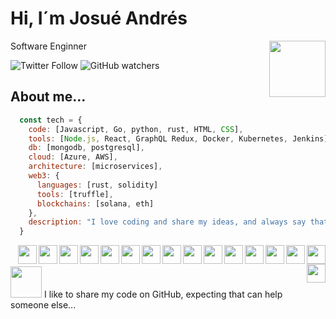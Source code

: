# Hi, I´m Josué Andrés

<img align="right" src="https://media.giphy.com/media/26n7b7PjSOZJwVCmY/giphy.gif" width="90"></img>

Software Enginner

![Twitter Follow](https://img.shields.io/twitter/follow/Josh_Ax7?style=social)
![GitHub watchers](https://img.shields.io/github/watchers/Josh2604/Josh2604?style=social)


## About me...

```js
  const tech = {
    code: [Javascript, Go, python, rust, HTML, CSS],
    tools: [Node.js, React, GraphQL Redux, Docker, Kubernetes, Jenkins],
    db: [mongodb, postgresql],
    cloud: [Azure, AWS],
    architecture: [microservices],
    web3: {
      languages: [rust, solidity]
      tools: [truffle],
      blockchains: [solana, eth]
    },
    description: "I love coding and share my ideas, and always say that we have someting new to learn every day..."
  }
```
<img align="right" src="https://cdn.jsdelivr.net/npm/simple-icons@3.4.0/icons/kubernetes.svg" width="30"></img>
<img align="right" src="https://cdn.jsdelivr.net/npm/simple-icons@3.4.0/icons/docker.svg" width="30"></img>
<img align="right" src="https://cdn.jsdelivr.net/npm/simple-icons@3.4.0/icons/jenkins.svg" width="30"></img>
<img align="right" src="https://cdn.jsdelivr.net/npm/simple-icons@3.4.0/icons/mongodb.svg" width="30"></img>
<img align="right" src="https://cdn.jsdelivr.net/npm/simple-icons@3.4.0/icons/postgresql.svg" width="30"></img>
<img align="right" src="https://cdn.jsdelivr.net/npm/simple-icons@3.4.0/icons/javascript.svg" width="30"></img>
<img align="right" src="https://cdn.jsdelivr.net/npm/simple-icons@3.4.0/icons/react.svg" width="30"></img>
<img align="right" src="https://cdn.jsdelivr.net/npm/simple-icons@3.4.0/icons/go.svg" width="30"></img>
<img align="right" src="https://cdn.jsdelivr.net/npm/simple-icons@3.4.0/icons/python.svg" width="30"></img>
<img align="right" src="https://cdn.jsdelivr.net/npm/simple-icons@3.4.0/icons/redux.svg" width="30"></img>
<img align="right" src="https://cdn.jsdelivr.net/npm/simple-icons@3.4.0/icons/apollographql.svg" width="30"></img>
<img align="right" src="https://cdn.jsdelivr.net/npm/simple-icons@3.4.0/icons/json.svg" width="30"></img>
<img align="right" src="https://cdn.jsdelivr.net/npm/simple-icons@3.4.0/icons/css3.svg" width="30"></img>
<img align="right" src="https://cdn.jsdelivr.net/npm/simple-icons@3.4.0/icons/html5.svg" width="30"></img>
<img align="right" src="https://cdn.jsdelivr.net/npm/simple-icons@3.4.0/icons/git.svg" width="30"></img>
<img align="right" src="https://cdn.jsdelivr.net/npm/simple-icons@3.4.0/icons/gnubash.svg" width="30"></img>
<br/><br/>
<img src="https://media.giphy.com/media/du3J3cXyzhj75IOgvA/source.gif" width="50" height="50"></img> I like to share my code on GitHub, expecting that can help someone else...
